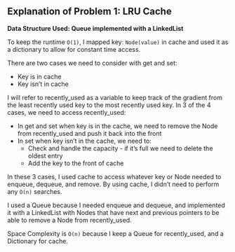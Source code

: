 ## Explanation of Problem 1: LRU Cache

**Data Structure Used: Queue implemented with a LinkedList**

To keep the runtime `O(1)`, I mapped key: `Node(value)` in cache and used it as a dictionary to
allow for constant time access.


There are two cases we need to consider with get and set:
- Key is in cache
- Key isn’t in cache


I will refer to recently_used as a variable to keep track of the gradient from the least recently
used key to the most recently used key.
In 3 of the 4 cases, we need to access recently_used:

- In get and set when key is in the cache, we need to remove the Node from recently_used
and push it back into the front
- In set when key isn’t in the cache, we need to:
    - Check and handle the capacity - if it’s full we need to delete the oldest entry
    - Add the key to the front of cache


In these 3 cases, I used cache to access whatever key or Node needed to enqueue, dequeue,
and remove. By using cache, I didn’t need to perform any `O(n)` searches.

I used a Queue because I needed enqueue and dequeue, and implemented it with a LinkedList
with Nodes that have next and previous pointers to be able to remove a Node from
recently_used.

Space Complexity is `O(n)` because I keep a Queue for recently_used, and a Dictionary for
cache.